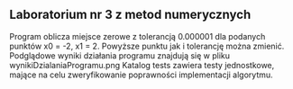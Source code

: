## Laboratorium nr 3 z metod numerycznych
Program oblicza miejsce zerowe z tolerancją 0.000001 dla podanych punktów x0 = -2, x1 = 2.
Powyższe punktu jak i tolerancję można zmienić.
Podglądowe wyniki działania programu znajdują się w pliku wynikiDzialaniaProgramu.png
Katalog tests zawiera testy jednostkowe, mające na celu zweryfikowanie poprawności implementacji algorytmu.